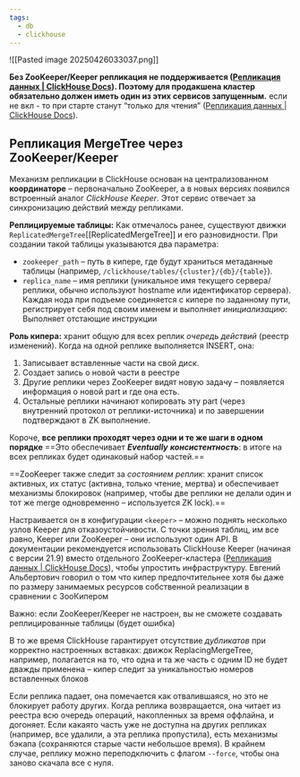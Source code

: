 ```yaml
---
tags:
  - db
  - clickhouse
---
```

![[Pasted image 20250426033037.png]]

**Без ZooKeeper/Keeper репликация не поддерживается ([Репликация данных | ClickHouse Docs](https://clickhouse.com/docs/ru/engines/table-engines/mergetree-family/replication#:~:text=match%20at%20L290%20%D0%95%D1%81%D0%BB%D0%B8%20ZooKeeper,%D1%82%D0%B0%D0%B1%D0%BB%D0%B8%D1%86%D1%8B%20%D0%B1%D1%83%D0%B4%D1%83%D1%82%20%D1%82%D0%BE%D0%BB%D1%8C%D0%BA%D0%BE%20%D0%B4%D0%BB%D1%8F%20%D1%87%D1%82%D0%B5%D0%BD%D0%B8%D1%8F)). Поэтому для продакшена кластер обязательно должен иметь один из этих сервисов запущенным.**  если не вкл - то при старте станут “только для чтения” ([Репликация данных | ClickHouse Docs](https://clickhouse.com/docs/ru/engines/table-engines/mergetree-family/replication#:~:text=match%20at%20L290%20%D0%95%D1%81%D0%BB%D0%B8%20ZooKeeper,%D1%82%D0%B0%D0%B1%D0%BB%D0%B8%D1%86%D1%8B%20%D0%B1%D1%83%D0%B4%D1%83%D1%82%20%D1%82%D0%BE%D0%BB%D1%8C%D0%BA%D0%BE%20%D0%B4%D0%BB%D1%8F%20%D1%87%D1%82%D0%B5%D0%BD%D0%B8%D1%8F)).

## Репликация MergeTree через ZooKeeper/Keeper

Механизм репликации в ClickHouse основан на централизованном **координаторе** – первоначально ZooKeeper, а в новых версиях появился встроенный аналог _ClickHouse Keeper_. Этот сервис отвечает за синхронизацию действий между репликами.

**Реплицируемые таблицы:** Как отмечалось ранее, существуют движки `ReplicatedMergeTree`[[ReplicatedMergeTree]] и его разновидности. При создании такой таблицы указываются два параметра:
- `zookeeper_path` – путь в кипере, где будут храниться метаданные таблицы (например, `/clickhouse/tables/{cluster}/{db}/{table}`).
- `replica_name` – имя реплики (уникальное имя текущего сервера/реплики, обычно используют hostname или идентификатор сервера).
Каждая нода при подъеме соединяется с кипере по заданному пути, регистрирует себя под своим именем и выполняет  _инициализацию_: Выполняет отстающие инструкции

**Роль кипера:**  хранит общую для всех реплик _очередь действий_ (реестр изменений). Когда на одной реплике выполняется INSERT, она:
1. Записывает вставленные части на свой диск.
2. Создает запись о новой части в реестре
3. Другие реплики через ZooKeeper видят новую задачу – появляется информация о новой part и где она есть.
4. Остальные реплики начинают копировать эту part (через внутренний протокол от реплики-источника) и по завершении подтверждают в ZK выполнение.
    

Короче, **все реплики проходят через одни и те же шаги в одном порядке**  ==Это обеспечивает _**Eventually** **консистентность**_: в итоге на всех репликах будет одинаковый набор частей.==

==ZooKeeper также следит за _состоянием реплик_: хранит список активных, их статус (активна, только чтение, мертва) и обеспечивает механизмы блокировок (например, чтобы две реплики не делали один и тот же merge одновременно – используется ZK lock).==

Настраивается он в конфигурации `<keeper>` – можно поднять несколько узлов Keeper для отказоустойчивости. С точки зрения таблиц, им все равно, Keeper или ZooKeeper – они используют один API. В документации рекомендуется использовать ClickHouse Keeper (начиная с версии 21.9) вместо отдельного ZooKeeper-кластера ([Репликация данных | ClickHouse Docs](https://clickhouse.com/docs/ru/engines/table-engines/mergetree-family/replication#:~:text=%D1%80%D0%B5%D0%BF%D0%BB%D0%B8%D0%BA%D0%B0%D1%85,%D0%BD%D0%BE%D0%B2%D0%B5%D0%B5%2C%20%D0%BD%D0%BE%20%D1%80%D0%B5%D0%BA%D0%BE%D0%BC%D0%B5%D0%BD%D0%B4%D1%83%D0%B5%D1%82%D1%81%D1%8F%20ClickHouse%20Keeper)), чтобы упростить инфраструктуру. Евгений Альбертович говорил о том что кипер предпочтительнее хотя бы даже по размеру занимаемых ресурсов собственной реализации в сравнении с ЗооКипером

Важно: если ZooKeeper/Keeper не настроен, вы не сможете создавать реплицированные таблицы (будет ошибка)

В то же время ClickHouse гарантирует отсутствие _дубликатов_ при корректно настроенных вставках: движок ReplacingMergeTree, например, полагается на то, что одна и та же часть с одним ID не будет дважды применена – кипер следит за уникальностью номеров вставленных блоков

Если реплика падает, она помечается как отвалившаяся, но это не блокирует работу других. Когда реплика возвращается, она читает из реестра всю очередь операций, накопленных за время оффлайна, и догоняет. Если какаято часть уже не доступна на других репликах (например, все удалили, а эта реплика пропустила), есть механизмы бэкапа (сохраняются старые части небольшое время). В крайнем случае, реплику можно переподключить с флагом `--force`, чтобы она заново скачала все с нуля.